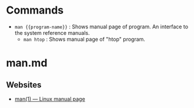 # Commands

* `man {{program-name}}` : Shows manual page of program. An interface to the system reference manuals.
  * `man htop` : Shows manual page of "htop" program. 

# man.md

## Websites

* [man(1) — Linux manual page](https://man7.org/linux/man-pages/man1/man.1.html)
